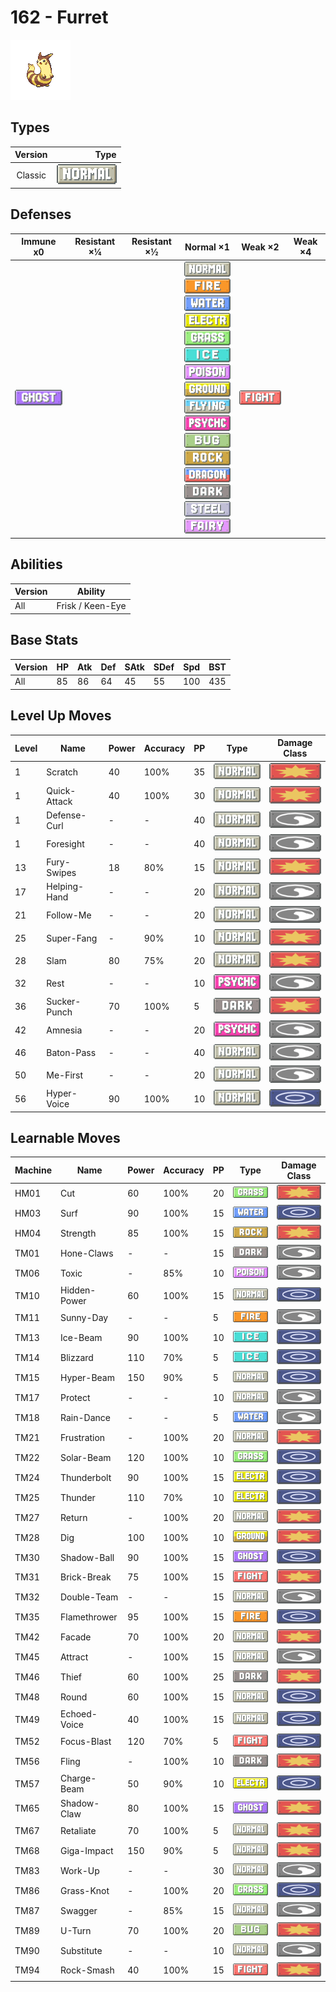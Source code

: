 # 162 - Furret

![furret](../img/pokemon/162.png)

## Types

| Version | Type                               |
| :-----: | ---------------------------------: |
| Classic | ![normal](../img/types/normal.png) |

## Defenses

| Immune x0                        | Resistant ×¼ | Resistant ×½ | Normal ×1                                                                                                                                                                                                                                                                                                                                                                                                                                                                                                                                                                                                         | Weak ×2                                | Weak ×4 |
| -------------------------------- | ------------ | ------------ | ----------------------------------------------------------------------------------------------------------------------------------------------------------------------------------------------------------------------------------------------------------------------------------------------------------------------------------------------------------------------------------------------------------------------------------------------------------------------------------------------------------------------------------------------------------------------------------------------------------------- | -------------------------------------- | ------- |
| ![ghost](../img/types/ghost.png) |              |              | ![normal](../img/types/normal.png)<br/>![fire](../img/types/fire.png)<br/>![water](../img/types/water.png)<br/>![electric](../img/types/electric.png)<br/>![grass](../img/types/grass.png)<br/>![ice](../img/types/ice.png)<br/>![poison](../img/types/poison.png)<br/>![ground](../img/types/ground.png)<br/>![flying](../img/types/flying.png)<br/>![psychic](../img/types/psychic.png)<br/>![bug](../img/types/bug.png)<br/>![rock](../img/types/rock.png)<br/>![dragon](../img/types/dragon.png)<br/>![dark](../img/types/dark.png)<br/>![steel](../img/types/steel.png)<br/>![fairy](../img/types/fairy.png) | ![fighting](../img/types/fighting.png) |         |

## Abilities

| Version | Ability          |
| ------- | ---------------- |
| All     | Frisk / Keen-Eye |

## Base Stats

| Version | HP | Atk | Def | SAtk | SDef | Spd | BST |
| ------- | -- | --- | --- | ---- | ---- | --- | --- |
| All     | 85 | 86  | 64  | 45   | 55   | 100 | 435 |

## Level Up Moves

| Level | Name         | Power | Accuracy | PP | Type                                 | Damage Class                           |
| ----- | ------------ | ----- | -------- | -- | ------------------------------------ | -------------------------------------- |
| 1     | Scratch      | 40    | 100%     | 35 | ![normal](../img/types/normal.png)   | ![physical](../img/types/physical.png) |
| 1     | Quick-Attack | 40    | 100%     | 30 | ![normal](../img/types/normal.png)   | ![physical](../img/types/physical.png) |
| 1     | Defense-Curl | -     | -        | 40 | ![normal](../img/types/normal.png)   | ![status](../img/types/status.png)     |
| 1     | Foresight    | -     | -        | 40 | ![normal](../img/types/normal.png)   | ![status](../img/types/status.png)     |
| 13    | Fury-Swipes  | 18    | 80%      | 15 | ![normal](../img/types/normal.png)   | ![physical](../img/types/physical.png) |
| 17    | Helping-Hand | -     | -        | 20 | ![normal](../img/types/normal.png)   | ![status](../img/types/status.png)     |
| 21    | Follow-Me    | -     | -        | 20 | ![normal](../img/types/normal.png)   | ![status](../img/types/status.png)     |
| 25    | Super-Fang   | -     | 90%      | 10 | ![normal](../img/types/normal.png)   | ![physical](../img/types/physical.png) |
| 28    | Slam         | 80    | 75%      | 20 | ![normal](../img/types/normal.png)   | ![physical](../img/types/physical.png) |
| 32    | Rest         | -     | -        | 10 | ![psychic](../img/types/psychic.png) | ![status](../img/types/status.png)     |
| 36    | Sucker-Punch | 70    | 100%     | 5  | ![dark](../img/types/dark.png)       | ![physical](../img/types/physical.png) |
| 42    | Amnesia      | -     | -        | 20 | ![psychic](../img/types/psychic.png) | ![status](../img/types/status.png)     |
| 46    | Baton-Pass   | -     | -        | 40 | ![normal](../img/types/normal.png)   | ![status](../img/types/status.png)     |
| 50    | Me-First     | -     | -        | 20 | ![normal](../img/types/normal.png)   | ![status](../img/types/status.png)     |
| 56    | Hyper-Voice  | 90    | 100%     | 10 | ![normal](../img/types/normal.png)   | ![special](../img/types/special.png)   |

## Learnable Moves

| Machine | Name         | Power | Accuracy | PP | Type                                   | Damage Class                           |
| ------- | ------------ | ----- | -------- | -- | -------------------------------------- | -------------------------------------- |
| HM01    | Cut          | 60    | 100%     | 20 | ![grass](../img/types/grass.png)       | ![physical](../img/types/physical.png) |
| HM03    | Surf         | 90    | 100%     | 15 | ![water](../img/types/water.png)       | ![special](../img/types/special.png)   |
| HM04    | Strength     | 85    | 100%     | 15 | ![rock](../img/types/rock.png)         | ![physical](../img/types/physical.png) |
| TM01    | Hone-Claws   | -     | -        | 15 | ![dark](../img/types/dark.png)         | ![status](../img/types/status.png)     |
| TM06    | Toxic        | -     | 85%      | 10 | ![poison](../img/types/poison.png)     | ![status](../img/types/status.png)     |
| TM10    | Hidden-Power | 60    | 100%     | 15 | ![normal](../img/types/normal.png)     | ![special](../img/types/special.png)   |
| TM11    | Sunny-Day    | -     | -        | 5  | ![fire](../img/types/fire.png)         | ![status](../img/types/status.png)     |
| TM13    | Ice-Beam     | 90    | 100%     | 10 | ![ice](../img/types/ice.png)           | ![special](../img/types/special.png)   |
| TM14    | Blizzard     | 110   | 70%      | 5  | ![ice](../img/types/ice.png)           | ![special](../img/types/special.png)   |
| TM15    | Hyper-Beam   | 150   | 90%      | 5  | ![normal](../img/types/normal.png)     | ![special](../img/types/special.png)   |
| TM17    | Protect      | -     | -        | 10 | ![normal](../img/types/normal.png)     | ![status](../img/types/status.png)     |
| TM18    | Rain-Dance   | -     | -        | 5  | ![water](../img/types/water.png)       | ![status](../img/types/status.png)     |
| TM21    | Frustration  | -     | 100%     | 20 | ![normal](../img/types/normal.png)     | ![physical](../img/types/physical.png) |
| TM22    | Solar-Beam   | 120   | 100%     | 10 | ![grass](../img/types/grass.png)       | ![special](../img/types/special.png)   |
| TM24    | Thunderbolt  | 90    | 100%     | 15 | ![electric](../img/types/electric.png) | ![special](../img/types/special.png)   |
| TM25    | Thunder      | 110   | 70%      | 10 | ![electric](../img/types/electric.png) | ![special](../img/types/special.png)   |
| TM27    | Return       | -     | 100%     | 20 | ![normal](../img/types/normal.png)     | ![physical](../img/types/physical.png) |
| TM28    | Dig          | 100   | 100%     | 10 | ![ground](../img/types/ground.png)     | ![physical](../img/types/physical.png) |
| TM30    | Shadow-Ball  | 90    | 100%     | 15 | ![ghost](../img/types/ghost.png)       | ![special](../img/types/special.png)   |
| TM31    | Brick-Break  | 75    | 100%     | 15 | ![fighting](../img/types/fighting.png) | ![physical](../img/types/physical.png) |
| TM32    | Double-Team  | -     | -        | 15 | ![normal](../img/types/normal.png)     | ![status](../img/types/status.png)     |
| TM35    | Flamethrower | 95    | 100%     | 15 | ![fire](../img/types/fire.png)         | ![special](../img/types/special.png)   |
| TM42    | Facade       | 70    | 100%     | 20 | ![normal](../img/types/normal.png)     | ![physical](../img/types/physical.png) |
| TM45    | Attract      | -     | 100%     | 15 | ![normal](../img/types/normal.png)     | ![status](../img/types/status.png)     |
| TM46    | Thief        | 60    | 100%     | 25 | ![dark](../img/types/dark.png)         | ![physical](../img/types/physical.png) |
| TM48    | Round        | 60    | 100%     | 15 | ![normal](../img/types/normal.png)     | ![special](../img/types/special.png)   |
| TM49    | Echoed-Voice | 40    | 100%     | 15 | ![normal](../img/types/normal.png)     | ![special](../img/types/special.png)   |
| TM52    | Focus-Blast  | 120   | 70%      | 5  | ![fighting](../img/types/fighting.png) | ![special](../img/types/special.png)   |
| TM56    | Fling        | -     | 100%     | 10 | ![dark](../img/types/dark.png)         | ![physical](../img/types/physical.png) |
| TM57    | Charge-Beam  | 50    | 90%      | 10 | ![electric](../img/types/electric.png) | ![special](../img/types/special.png)   |
| TM65    | Shadow-Claw  | 80    | 100%     | 15 | ![ghost](../img/types/ghost.png)       | ![physical](../img/types/physical.png) |
| TM67    | Retaliate    | 70    | 100%     | 5  | ![normal](../img/types/normal.png)     | ![physical](../img/types/physical.png) |
| TM68    | Giga-Impact  | 150   | 90%      | 5  | ![normal](../img/types/normal.png)     | ![physical](../img/types/physical.png) |
| TM83    | Work-Up      | -     | -        | 30 | ![normal](../img/types/normal.png)     | ![status](../img/types/status.png)     |
| TM86    | Grass-Knot   | -     | 100%     | 20 | ![grass](../img/types/grass.png)       | ![special](../img/types/special.png)   |
| TM87    | Swagger      | -     | 85%      | 15 | ![normal](../img/types/normal.png)     | ![status](../img/types/status.png)     |
| TM89    | U-Turn       | 70    | 100%     | 20 | ![bug](../img/types/bug.png)           | ![physical](../img/types/physical.png) |
| TM90    | Substitute   | -     | -        | 10 | ![normal](../img/types/normal.png)     | ![status](../img/types/status.png)     |
| TM94    | Rock-Smash   | 40    | 100%     | 15 | ![fighting](../img/types/fighting.png) | ![physical](../img/types/physical.png) |